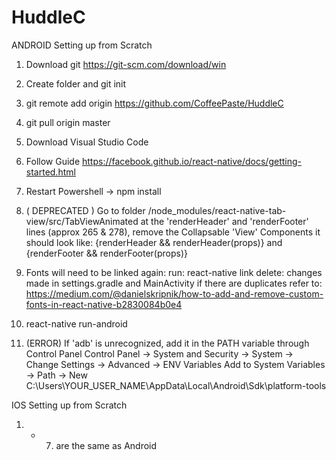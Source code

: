 # HuddleC

ANDROID
Setting up from Scratch

1. Download git
https://git-scm.com/download/win
2. Create folder and git init
3. git remote add origin https://github.com/CoffeePaste/HuddleC
4. git pull origin master

5. Download Visual Studio Code

6. Follow Guide
https://facebook.github.io/react-native/docs/getting-started.html

7. Restart Powershell -> npm install

8. ( DEPRECATED )
Go to folder /node_modules/react-native-tab-view/src/TabViewAnimated
at the 'renderHeader' and 'renderFooter' lines (approx 265 & 278),
remove the Collapsable 'View' Components
it should look like:
{renderHeader && renderHeader(props)}
and
{renderFooter && renderFooter(props)}

9. Fonts will need to be linked again: 
    run: react-native link
    delete: changes made in settings.gradle and MainActivity if there are duplicates
    refer to: https://medium.com/@danielskripnik/how-to-add-and-remove-custom-fonts-in-react-native-b2830084b0e4

10. react-native run-android

11. (ERROR) If 'adb' is unrecognized, add it in the PATH variable through Control Panel
Control Panel -> System and Security -> System -> Change Settings -> Advanced -> ENV Variables
Add to System Variables -> Path -> New
C:\Users\YOUR_USER_NAME\AppData\Local\Android\Sdk\platform-tools


IOS
Setting up from Scratch

1. - 7. are the same as Android
